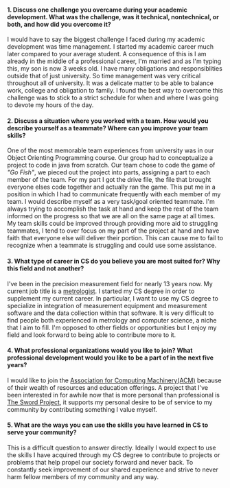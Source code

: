#### 1. Discuss one challenge you overcame during your academic development. What was the challenge, was it technical, nontechnical, or both, and how did you overcome it?
I would have to say the biggest challenge I faced during my academic development was time management.  I started my academic career much later compared to your average  student.  A consequence of this is I am already in the middle of a professional career, I'm married and as I'm typing this, my son is now 3 weeks old.  I have many                 obligations and responsiblities outside that of just university.  So time management was very critical throughout all of university.  It was a delicate matter to be able           to balance work, college and obligation to family.  I found the best way to overcome this challenge was to stick to a strict schedule for when and where I was going to             devote my hours of the day.  

#### 2. Discuss a situation where you worked with a team. How would you describe yourself as a teammate? Where can you improve your team skills?
One of the most memorable team experiences from university was in our Object Orienting Programming course.  Our group had to conceptualize a project to code in java from scratch.  Our team chose to code the game of *"Go Fish"*, we pieced out the project into parts, assigning a part to each member of the team.  For my part I got the drive file, the file that brought everyone elses code together and actually ran the game.  This put me in a position in which I had to communicate frequently with each member of my team.  I would describe myself as a very task/goal oriented teammate.  I'm always trying to accomplish the task at hand and keep the rest of the team informed on the progress so that we are all on the same page at all times.  My team skills could be improved through providing more aid to struggling teammates, I tend to over focus on my part of the project at hand and have faith that everyone else will deliver their portion.  This can cause me to fail to recognize when a teammate is struggling and could use some assistance.  

#### 3. What type of career in CS do you believe you are most suited for? Why this field and not another?
I've been in the precision measurement field for nearly 13 years now.  My current job title is a [metrologist](https://www.dictionary.com/browse/metrologist).  I started my CS degree in order to supplement my current career.  In particular, I want to use my CS degree to specialize in integration of measurement equipment and measurement software and the data collection within that software.  It is very difficult to find people both experienced in metrology and computer science, a niche that I aim to fill.  I'm opposed to other fields or opportunities but I enjoy my field and look forward to being able to contribute more to it.

#### 4. What professional organizations would you like to join? What professional development would you like to be a part of in the next five years?
I would like to join the [Association for Computing Machinery(ACM)](https://www.acm.org/) because of their wealth of resources and education offerings.  A project that I've been interested in for awhile now that is more personal than professional is [The Sword Project](https://www.crosswire.org/sword/index.jsp), it supports my personal desire to be of service to my community by contributing something I value myself.  

#### 5. What are the ways you can use the skills you have learned in CS to serve your community?
This is a difficult question to answer directly.  Ideally I would expect to use the skills I have acquired through my CS degree to contribute to projects or problems that help propel our society forward and never back.  To constantly seek improvement of our shared experience and strive to never harm fellow members of my community and any way.  
